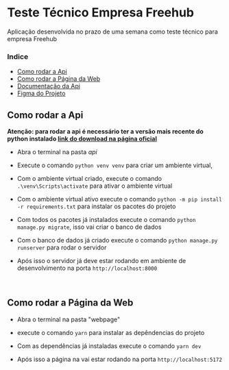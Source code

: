 # **Teste Técnico Empresa Freehub**

Aplicação desenvolvida no prazo de uma semana como teste técnico para empresa Freehub

### Indice

- [Como rodar a Api](#runApi)
- [Como rodar a Página da Web](#runWebPage)
- [Documentação da Api](https://tasty-catboat-531.notion.site/Teste-T-cnico-Api-Doc-93c7ae41230640f6a3de4c6b99991c53)
- [Figma do Projeto](https://www.figma.com/file/rHmELuAQr78AsiilJWZ2UN/Teste-T%C3%A9cnico-Freehub?node-id=0%3A1&t=uVPZ2nlobktZGb7F-1)

<h2 id="runApi">Como rodar a Api</h2>

**Atenção: para rodar a api é necessário ter a versão mais recente do python instalado [link do download na página oficial](https://www.python.org/downloads/)**

- Abra o terminal na pasta _api_

- Execute o comando `python venv venv` para criar um ambiente virtual,

- Com o ambiente virtual criado, execute o comando `.\venv\Scripts\activate` para ativar o ambiente virtual

- Com o ambiente virtual ativo execute o comando `python -m pip install -r requirements.txt` para instalar os pacotes do projeto

- Com todos os pacotes já instalados execute o comando `python manage.py migrate`, isso vai criar o banco de dados

- Com o banco de dados já criado execute o comando `python manage.py runserver` para rodar o servidor

- Após isso o servidor já deve estar rodando em ambiente de desenvolvimento na porta `http://localhost:8000`

<br/>
<h2 id="runWebPage">Como rodar a Página da Web</h2>

- Abra o terminal na pasta "webpage"

- execute o comando `yarn` para instalar as depêndencias do projeto

- Com as dependências já instaladas execute o comando `yarn dev`

- Após isso a página na vai estar rodando na porta `http://localhost:5172`
